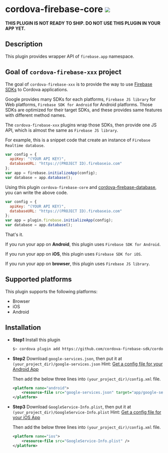 # cordova-firebase-core [![](https://travis-ci.org/cordova-firebase-sdk/cordova-firebase-core.svg?branch=master)](https://travis-ci.org/cordova-firebase-sdk/cordova-firebase-core)


**THIS PLUGIN IS NOT READY TO SHIP. DO NOT USE THIS PLUGIN IN YOUR APP YET.**


## Description

  This plugin provides wrapper API of `firebase.app` namespace.

## Goal of `cordova-firebase-xxx` project

  The goal of `cordova-firebase-xxx` is to provide the way to use [Firebase SDKs](https://firebase.google.com/docs/) to Cordova applications.

  Google provides many SDKs for each platforms, `Firebase JS library` for Web platforms, `Firebase SDK for Android` for Android platforms.
  Those SDKs are optimized for their target SDKs, and these provides same features with different method names.

  The `cordova-firebase-xxx` plugins wrap those SDKs, then provide one JS API, which is almost the same as `Firebase JS library`.

  For example, this is a snippet code that create an instance of `Firebase Realtime database`.

  ```js
  var config = {
    apiKey: "(YOUR API KEY)",
    databaseURL: "https://(PROJECT ID).firebaseio.com"
  };
  var app = firebase.initializeApp(config);
  var database = app.database();
  ```

  Using this plugin `cordova-firebase-core` and [cordova-firebase-database](https://github.com/cordova-firebase-sdk/cordova-firebase-database),
  you can write the above code.

  ```js
  var config = {
    apiKey: "(YOUR API KEY)",
    databaseURL: "https://(PROJECT ID).firebaseio.com"
  };
  var app = plugin.firebase.initializeApp(config);
  var database = app.database();
  ```

  That's it.

  If you run your app on **Android**, this plugin uses `Firebase SDK for Android`.

  If you run your app on **iOS**, this plugin uses `Firebase SDK for iOS`.

  If you run your app on **browser**, this plugin uses `Firebase JS library`.




## Supported platforms

  This plugin supports the following platforms:

  - Browser
  - iOS
  - Android

## Installation

  - **Step1** Install this plugin

    ```bash
    $> cordova plugin add https://github.com/cordova-firebase-sdk/cordova-firebase-core --save
    ```

  - **Step2** Download `google-services.json`, then put it at `(your_project_dir)/google-services.json`
    Hint: [Get a config file for your Android App](https://support.google.com/firebase/answer/7015592#android)

    Then add the below three lines into `(your_project_dir)/config.xml` file.

    ```xml
    <platform name="android">
        <resource-file src="google-services.json" target="app/google-services.json" />
    </platform>
    ```

  - **Step3** Download `GoogleService-Info.plist`, then put it at `(your_project_dir)/GoogleService-Info.plist`
    Hint: [Get a config file for your iOS App](https://support.google.com/firebase/answer/7015592#ios)

    Then add the below three lines into `(your_project_dir)/config.xml` file.

    ```xml
    <platform name="ios">
        <resource-file src="GoogleService-Info.plist" />
    </platform>
    ```
